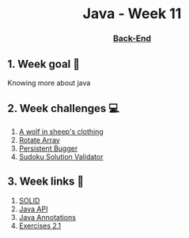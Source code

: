 <h1 align="center">Java - Week 11</h1>
<h3 align="center"><a href="https://www.techopedia.com/definition/29568/back-end-developer" target="_blank">Back-End</a></h3>

## 1. Week goal 🏁
<p>Knowing more about java</p>

## 2. Week challenges 💻
1. [A wolf in sheep's clothing](https://www.codewars.com/kata/5c8bfa44b9d1192e1ebd3d15)
2. [Rotate Array](https://www.codewars.com/kata/5469e0798a3502f4a90005c9)
3. [Persistent Bugger](https://www.codewars.com/kata/55bf01e5a717a0d57e0000ec)
4. [Sudoku Solution Validator](https://www.codewars.com/kata/529bf0e9bdf7657179000008) 

## 3. Week links 🔗
1. [SOLID](https://www.youtube.com/watch?v=rtmFCcjEgEw&ab_channel=LaraconEU)
2. [Java API](https://docs.oracle.com/en/java/javase/15/docs/api/)
3. [Java Annotations](http://tutorials.jenkov.com/java/annotations.html)
4. [Exercises 2.1](./exercises/javaweek2.1.pdf)